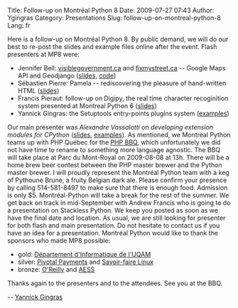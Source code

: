 Title: Follow-up on Montréal Python 8
Date: 2009-07-27 07:43
Author: Ygingras
Category: Presentations
Slug: follow-up-on-montreal-python-8
Lang: fr

Here is a follow-up on Montréal Python 8. By public demand, we will do
our best to re-post the slides and example files online after the event.
Flash presenters at MP8 were:

-   Jennifer Bell: [visiblegovernment.ca][] and [fixmystreet.ca][] --
    Google Maps API and Geodjango ([slides][], [code][])
-   Sébastien Pierre: Pamela -- rediscovering the pleasure of
    hand-written HTML ([slides][1])
-   Francis Pieraut: follow-up on Digipy, the real time character
    recoginition system presented at Montreal Python 6 ([slides][2])
-   Yannick Gingras: the Setuptools entry-points plugins system
    ([examples][])

Our main presenter was *Alexandre Vassalotti* on *developing extension
modules for CPython* ([slides][3], [examples][4]). As mentioned, we
Montreal Python teams up with PHP Québec for the [PHP BBQ][], which
unfortunately we did not have time to rename to something more language
agnostic. The BBQ will take place at Parc du Mont-Royal on 2009-08-08 at
13h. There will be a home brew beer contest between the PHP master
brewer and the Python master brewer. I will proudly represent the
Montréal Python team with a keg of Pythoune Brune, a fruity Belgian dark
ale. Please confirm your presence by calling 514-581-8497 to make sure
that there is enough food. Admission is only $5. Montréal-Python will
take a break for the rest of the summer. We get back on track in
mid-September with Andrew Francis who is going to do a presentation on
Stackless Python. We keep you posted as soon as we have the final date
and location. As usual, we are still looking for presenter for both
flash and main presentation. Do not hesitate to contact us if you have
an idea for a presentation. Montréal Python would like to thank the
sponsors who made MP8 possible:

-   gold: [Département d'Informatique de l'UQAM][]
-   silver: [Pivotal Payments][] and [Savoir-faire Linux][]
-   bronze: [O'Reilly][] and [AESS][]

Thanks again to the presenters and to the attendees. See you at the BBQ.

-- [Yannick Gingras][]

  [visiblegovernment.ca]: http://visiblegovernment.ca
  [fixmystreet.ca]: http://fixmystreet.ca
  [slides]: http://montrealpython.com/wp-content/uploads/2009/07/mp8-visiblegovermento.pdf
  [code]: http://github.com/visiblegovernment
  [1]: http://montrealpython.com/wp-content/uploads/2009/07/mp8-pamela.pdf
  [2]: http://montrealpython.com/wp-content/uploads/2009/07/mp8-digipy.pdf
  [examples]: http://montrealpython.com/wp-content/uploads/2009/07/mp8-setuptools-plugins-intro.tar.gz
  [3]: http://montrealpython.com/wp-content/uploads/2009/07/mp8-main-presentation.pdf
  [4]: http://montrealpython.com/wp-content/uploads/2009/07/mp8-main-presentation-examples.zip
  [PHP BBQ]: http://www.phpquebec.org/modules/piCal/index.php?smode=Daily&caldate=2009-8-8
  [Département d'Informatique de l'UQAM]: http://www.info.uqam.ca/
  [Pivotal Payments]: http://www.pivotalpayments.ca/
  [Savoir-faire Linux]: http://savoirfairelinux.com
  [O'Reilly]: http://oreilly.com/
  [AESS]: http://www.aessuqam.org/
  [Yannick Gingras]: http://ygingras.net
